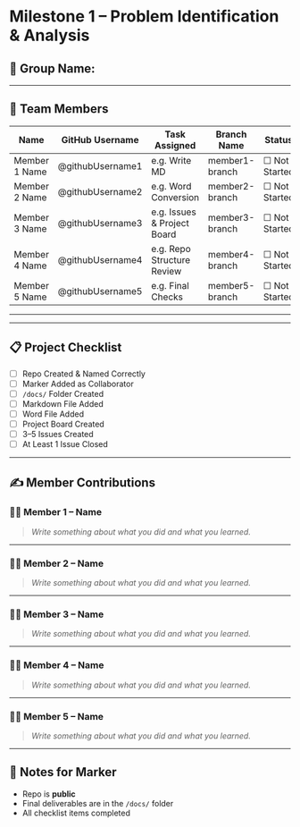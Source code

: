 # Milestone 1 – Problem Identification & Analysis

## 📌 Group Name: <!-- Replace with your group name -->

---

## 👥 Team Members

| Name              | GitHub Username   | Task Assigned                  | Branch Name      | Status         |
|-------------------|-------------------|--------------------------------|------------------|----------------|
| Member 1 Name     | @githubUsername1  | e.g. Write MD                  | member1-branch   | ☐ Not Started  |
| Member 2 Name     | @githubUsername2  | e.g. Word Conversion           | member2-branch   | ☐ Not Started  |
| Member 3 Name     | @githubUsername3  | e.g. Issues & Project Board    | member3-branch   | ☐ Not Started  |
| Member 4 Name     | @githubUsername4  | e.g. Repo Structure Review     | member4-branch   | ☐ Not Started  |
| Member 5 Name     | @githubUsername5  | e.g. Final Checks              | member5-branch   | ☐ Not Started  |

---




---

## 📋 Project Checklist

- [ ] Repo Created & Named Correctly
- [ ] Marker Added as Collaborator
- [ ] `/docs/` Folder Created
- [ ] Markdown File Added
- [ ] Word File Added
- [ ] Project Board Created
- [ ] 3–5 Issues Created
- [ ] At Least 1 Issue Closed

---

## ✍️ Member Contributions

### 🧑‍💻 Member 1 – Name
> _Write something about what you did and what you learned._

---

### 🧑‍💻 Member 2 – Name
> _Write something about what you did and what you learned._

---

### 🧑‍💻 Member 3 – Name
> _Write something about what you did and what you learned._

---

### 🧑‍💻 Member 4 – Name
> _Write something about what you did and what you learned._

---

### 🧑‍💻 Member 5 – Name
> _Write something about what you did and what you learned._

---

## 📌 Notes for Marker 

- Repo is **public**
- Final deliverables are in the `/docs/` folder
- All checklist items completed
